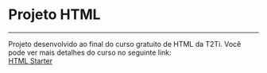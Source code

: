 <html>
 <h1>Projeto HTML</h1>
 <hr />
 <p>Projeto desenvolvido ao final do curso gratuito de HTML da T2Ti. Você pode ver mais detalhes do curso no seguinte link: <br/>
  <a href="http://t2ti.com/curso/video/html/curso_html.php"> HTML Starter</a>
 </html>
